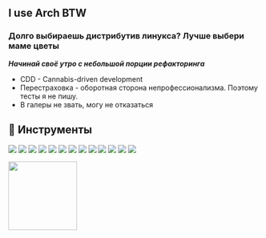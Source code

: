 ## I use Arch BTW

### Долго выбираешь дистрибутив линукса? Лучше выбери маме цветы

***Начинай своё утро с небольшой порции рефакторинга***

- CDD - Cannabis-driven development <br />
- Перестраховка - оборотная сторона непрофессионализма. Поэтому тесты я не пишу. <br />
- В галеры не звать, могу не отказаться <br />


## 🔧 Инструменты
![](https://img.shields.io/badge/OS-Arch_Linux-informational?style=flat&logo=archlinux&logoColor=0db9d7&color=0e0557&labelColor=011627)
![](https://img.shields.io/badge/Editor-PHP_Storm-informational?style=flat&logo=phpstorm&logoColor=0db9d7&color=0e0557&labelColor=011627)
![](https://img.shields.io/badge/Code-PHP-informational?style=flat&logo=php&logoColor=0db9d7&color=0e0557&labelColor=011627)
![](https://img.shields.io/badge/Code-JavaScript-informational?style=flat&logo=javascript&logoColor=0db9d7&color=0e0557&labelColor=011627)
![](https://img.shields.io/badge/Code-TypeScript-informational?style=flat&logo=typescript&logoColor=0db9d7&color=0e0557&labelColor=011627)
![](https://img.shields.io/badge/Code-Golang-informational?style=flat&logo=go&logoColor=0db9d7&color=0e0557&labelColor=011627)
![](https://img.shields.io/badge/Code-Make-informational?style=flat&logo=cmake&logoColor=0db9d7&color=0e0557&labelColor=011627)
![](https://img.shields.io/badge/Code-Vue-informational?style=flat&logo=vue.js&logoColor=0db9d7&color=0e0557&labelColor=011627)
![](https://img.shields.io/badge/Code-React-informational?style=flat&logo=React&logoColor=0db9d7&color=0e0557&labelColor=011627)
![](https://img.shields.io/badge/Shell-Fish-informational?style=flat&logo=gnu-bash&logoColor=0db9d7&color=0e0557&labelColor=011627)
![](https://img.shields.io/badge/Tools-PostgreSQL-informational?style=flat&logo=postgresql&logoColor=0db9d7&color=0e0557&labelColor=011627)
![](https://img.shields.io/badge/Tools-MariaDB-informational?style=flat&logo=mariadb&logoColor=0db9d7&color=0e0557&labelColor=011627)
![](https://img.shields.io/badge/Tools-Docker-informational?style=flat&logo=docker&logoColor=0db9d7&color=0e0557&labelColor=011627)


<img height="137px" src="https://github-readme-stats.vercel.app/api/top-langs/?username=arsolitt&hide=html&hide_title=true&hide_border=true&layout=compact&langs_count=6&exclude_repo=FunPayVertex,Redventures-Movie-Quotes&text_color=fff&icon_color=fff&bg_color=011627,011627,0db9d7&theme=white"/>
